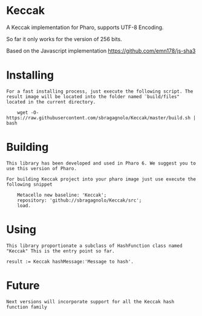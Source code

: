 # Keccak


A Keccak implementation for Pharo, supports UTF-8 Encoding.

So far it only works for the version of 256 bits. 

Based on the Javascript implementation https://github.com/emn178/js-sha3



# Installing

	For a fast installing process, just execute the following script. The result image will be located into the folder named ¨build/files" located in the current directory. 

		wget -O- https://raw.githubusercontent.com/sbragagnolo/Keccak/master/build.sh | bash

# Building

	This library has been developed and used in Pharo 6. We suggest you to use this version of Pharo.

	For building Keccak project into your pharo image just use execute the following snippet

		Metacello new baseline: 'Keccak'; 
		repository: 'github://sbragagnolo/Keccak/src'; 
		load.


# Using 

	This library proportionate a subclass of HashFunction class named "Keccak" This is the entry point so far.

	result := Keccak hashMessage:'Message to hash'.



# Future

	Next versions will incorporate support for all the Keccak hash function family
